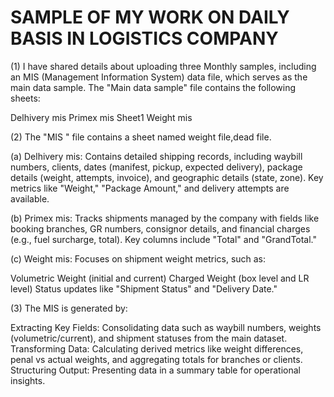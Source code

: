 # SAMPLE OF MY WORK ON DAILY BASIS IN LOGISTICS COMPANY
(1) I have shared details about uploading three Monthly samples, including an MIS (Management Information System) data file, which serves as the main data sample.
The "Main data sample" file contains the following sheets:

Delhivery mis
Primex mis
Sheet1
Weight mis

(2) The "MIS " file contains a  sheet named weight file,dead file.

(a) Delhivery mis: Contains detailed shipping records, including waybill numbers, clients, dates (manifest, pickup, expected delivery), package details (weight, attempts, invoice), and geographic details (state, zone). Key metrics like "Weight," "Package Amount," and delivery attempts are available.

(b) Primex mis: Tracks shipments managed by the company with fields like booking branches, GR numbers, consignor details, and financial charges (e.g., fuel surcharge, total). Key columns include "Total" and "GrandTotal."

(c) Weight mis: Focuses on shipment weight metrics, such as:

Volumetric Weight (initial and current)
Charged Weight (box level and LR level)
Status updates like "Shipment Status" and "Delivery Date."

(3) The MIS is generated by:

Extracting Key Fields: Consolidating data such as waybill numbers, weights (volumetric/current), and shipment statuses from the main dataset.
Transforming Data: Calculating derived metrics like weight differences, penal vs actual weights, and aggregating totals for branches or clients.
Structuring Output: Presenting data in a summary table for operational insights.

